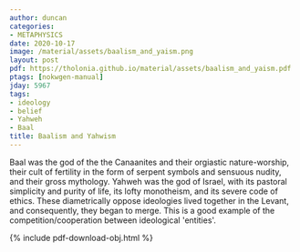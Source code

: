 ```yaml
---
author: duncan
categories:
- METAPHYSICS
date: 2020-10-17
image: /material/assets/baalism_and_yaism.png
layout: post
pdf: https://tholonia.github.io/material/assets/baalism_and_yaism.pdf
ptags: [nokwgen-manual]
jday: 5967
tags:
- ideology
- belief
- Yahweh
- Baal
title: Baalism and Yahwism
---
```


Baal was the god of the the Canaanites and their orgiastic nature-worship, their cult of fertility in the form of serpent symbols and sensuous nudity, and their gross mythology.  Yahweh was the god of Israel, with its pastoral simplicity and purity of life, its lofty monotheism, and its severe code of ethics.  These diametrically oppose ideologies lived together in the Levant, and consequently, they began to merge.  This is a good example of the competition/cooperation between ideological 'entities'.

<!--more-->

{% include pdf-download-obj.html %}
